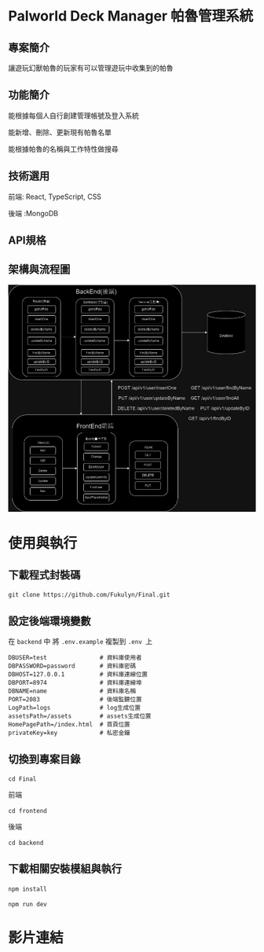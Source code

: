 # Palworld Deck Manager 帕魯管理系統

## 專案簡介

讓遊玩幻獸帕魯的玩家有可以管理遊玩中收集到的帕魯

## 功能簡介

能根據每個人自行創建管理帳號及登入系統

能新增、刪除、更新現有帕魯名單

能根據帕魯的名稱與工作特性做搜尋

## 技術選用

前端: React, TypeScript, CSS

後端 :MongoDB

## API規格


## 架構與流程圖

![image](frontend/系統架構圖2.drawio.png)

# 使用與執行

## 下載程式封裝碼

`git clone https://github.com/Fukulyn/Final.git`

## 設定後端環境變數 
在 `backend` 中
將 `.env.example` 複製到 `.env `上

```
DBUSER=test               # 資料庫使用者
DBPASSWORD=password       # 資料庫密碼
DBHOST=127.0.0.1          # 資料庫連線位置
DBPORT=8974               # 資料庫連線埠
DBNAME=name               # 資料庫名稱
PORT=2083                 # 後端監聽位置
LogPath=logs              # log生成位置
assetsPath=/assets        # assets生成位置
HomePagePath=/index.html  # 首頁位置
privateKey=key            # 私密金鑰

```

## 切換到專案目錄

`cd Final`

前端

`cd frontend`

後端

`cd backend`

## 下載相關安裝模組與執行

`npm install`

`npm run dev`

# 影片連結






